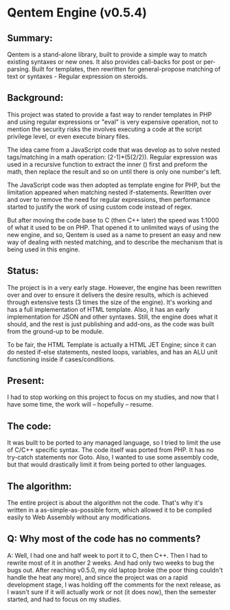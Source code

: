 # Qentem Engine (v0.5.4)

## Summary:
Qentem is a stand-alone library, built to provide a simple way to match existing syntaxes or new ones. It also provides call-backs for post or per-parsing. Built for templates, then rewritten for general-propose matching of text or syntaxes - Regular expression on steroids.

## Background:
This project was stated to provide a fast way to render templates in PHP and using regular expressions or "eval" is very expensive operation, not to mention the security risks the involves executing a code at the script privilege level, or even execute binary files.

The idea came from a JavaScript code that was develop as to solve nested tags/matching in a math operation: (2-1)*(5(2/2)). Regular expression was used in a recursive function to extract the inner () first and preform the math, then replace the result and so on until there is only one number's left.

The JavaScript code was then adopted as template engine for PHP, but the limitation appeared when matching nested if-statements. Rewritten over and over to remove the need for regular expressions, then performance started to justify the work of using custom code instead of regex.

But after moving the code base to C (then C++ later) the speed was 1:1000 of what it used to be on PHP. That opened it to unlimited ways of using the new engine, and so, Qentem is used as a name to present an easy and new way of dealing with nested matching, and to describe the mechanism that is being used in this engine.

## Status:
The project is in a very early stage. However, the engine has been rewritten over and over to ensure it delivers the desire results, which is achieved through extensive tests (3 times the size of the engine). It's working and has a full implementation of HTML template. Also, it has an early implementation for JSON and other syntaxes. Still, the engine does what it should, and the rest is just publishing and add-ons, as the code was built from the ground-up to be module.

To be fair, the HTML Template is actually a HTML JET Engine; since it can do nested if-else statements, nested loops, variables, and has an ALU unit functioning inside if cases/conditions.

## Present:
I had to stop working on this project to focus on my studies, and now that I have some time, the work will – hopefully – resume.

## The code:
It was built to be ported to any managed language, so I tried to limit the use of C/C++ specific syntax. The code itself was ported from PHP. It has no try-catch statements nor Goto. Also, I wanted to use some assembly code, but that would drastically limit it from being ported to other languages.

## The algorithm:
The entire project is about the algorithm not the code. That's why it's written in a as-simple-as-possible form, which allowed it to be compiled easily to Web Assembly without any modifications.

## Q: Why most of the code has no comments?
A: Well, I had one and half week to port it to C, then C++. Then I had to rewrite most of it in another 2 weeks. And had only two weeks to bug the bugs out. After reaching v0.5.0, my old laptop broke (the poor thing couldn't handle the heat any more), and since the project was on a rapid development stage, I was holding off the comments for the next release, as I wasn't sure if it will actually work or not (it does now), then the semester started, and had to focus on my studies.
